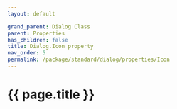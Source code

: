 ```yaml
---
layout: default

grand_parent: Dialog Class
parent: Properties
has_children: false
title: Dialog.Icon property
nav_order: 5
permalink: /package/standard/dialog/properties/Icon
---
```

# {{ page.title }}


